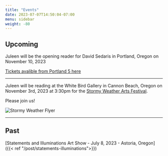 ```yaml
---
title: "Events"
date: 2023-07-07T14:50:04-07:00
menu: sidebar
weight: -80
---
```

## Upcoming
Juleen will be the opening reader for David Sedaris in Portland, Oregon on November 10, 2023

[Tickets avalible from Portland 5 here](https://www.portland5.com/arlene-schnitzer-concert-hall/events/evening-david-sedaris)

---


Juleen will be reading at the White Bird Gallery in Cannon Beach, Oregon on November 3rd, 2023 at 3:30pm for the [Stormy Weather Arts Festival](https://www.cannonbeach.org/events-and-festivals/arts-events/stormy-weather-arts-festival/).

Please join us!

![Stormy Weather Flyer](/images/swaf_2023_flyer.jpg)

---

## Past
[Statements and Illuminations Art Show -  July 8, 2023 - Astoria, Oregon]({{< ref "/post/statements-illuminations">}})

